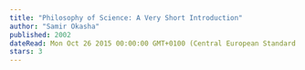 ```yaml
---
title: "Philosophy of Science: A Very Short Introduction"
author: "Samir Okasha"
published: 2002
dateRead: Mon Oct 26 2015 00:00:00 GMT+0100 (Central European Standard Time)
stars: 3
---
```


